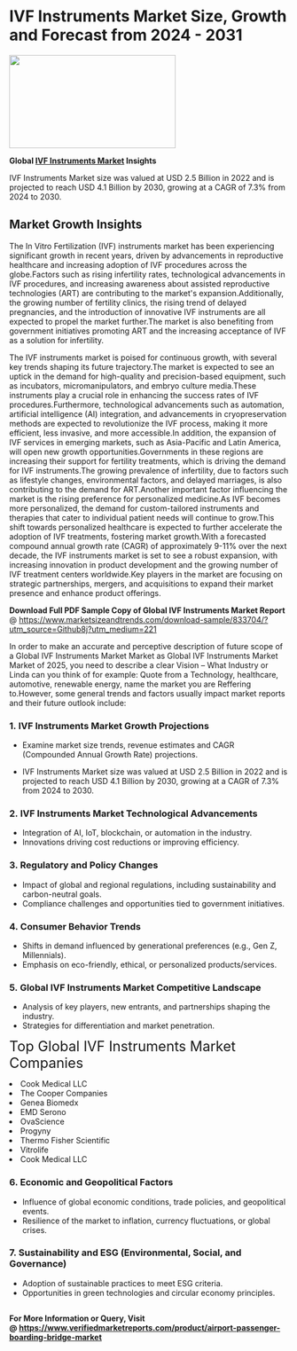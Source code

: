 <H1>IVF Instruments Market Size, Growth and Forecast from 2024 - 2031</H1><img class="aligncenter size-medium wp-image-584254" src="https://thirdeyenews.in/wp-content/uploads/2024/09/Global-Market-Research-300x168.jpeg" alt="" width="300" height="168" /><p><strong>Global&nbsp;<a href="https://www.marketsizeandtrends.com/download-sample/833704/?utm_source=Github8j?utm_medium=221">IVF Instruments Market</a> Insights</strong></p><p>IVF Instruments Market size was valued at USD 2.5 Billion in 2022 and is projected to reach USD 4.1 Billion by 2030, growing at a CAGR of 7.3% from 2024 to 2030.</p><p><h2>Market Growth Insights</h2> <p>The In Vitro Fertilization (IVF) instruments market has been experiencing significant growth in recent years, driven by advancements in reproductive healthcare and increasing adoption of IVF procedures across the globe.Factors such as rising infertility rates, technological advancements in IVF procedures, and increasing awareness about assisted reproductive technologies (ART) are contributing to the market's expansion.Additionally, the growing number of fertility clinics, the rising trend of delayed pregnancies, and the introduction of innovative IVF instruments are all expected to propel the market further.The market is also benefiting from government initiatives promoting ART and the increasing acceptance of IVF as a solution for infertility.</p> <p>The IVF instruments market is poised for continuous growth, with several key trends shaping its future trajectory.The market is expected to see an uptick in the demand for high-quality and precision-based equipment, such as incubators, micromanipulators, and embryo culture media.These instruments play a crucial role in enhancing the success rates of IVF procedures.Furthermore, technological advancements such as automation, artificial intelligence (AI) integration, and advancements in cryopreservation methods are expected to revolutionize the IVF process, making it more efficient, less invasive, and more accessible.In addition, the expansion of IVF services in emerging markets, such as Asia-Pacific and Latin America, will open new growth opportunities.Governments in these regions are increasing their support for fertility treatments, which is driving the demand for IVF instruments.The growing prevalence of infertility, due to factors such as lifestyle changes, environmental factors, and delayed marriages, is also contributing to the demand for ART.Another important factor influencing the market is the rising preference for personalized medicine.As IVF becomes more personalized, the demand for custom-tailored instruments and therapies that cater to individual patient needs will continue to grow.This shift towards personalized healthcare is expected to further accelerate the adoption of IVF treatments, fostering market growth.With a forecasted compound annual growth rate (CAGR) of approximately 9-11% over the next decade, the IVF instruments market is set to see a robust expansion, with increasing innovation in product development and the growing number of IVF treatment centers worldwide.Key players in the market are focusing on strategic partnerships, mergers, and acquisitions to expand their market presence and enhance product offerings.<p><span class=""><strong>Download Full PDF Sample Copy of Global IVF Instruments Market Report</strong> @ <a href="https://www.marketsizeandtrends.com/download-sample/833704/?utm_source=Github8j?utm_medium=221" target="_blank">https://www.marketsizeandtrends.com/download-sample/833704/?utm_source=Github8j?utm_medium=221</a></span></p><p>In order to make an accurate and perceptive description of future scope of a Global&nbsp;IVF Instruments Market Market as Global&nbsp;IVF Instruments Market Market of 2025, you need to describe a clear Vision &ndash; What Industry or Linda can you think of for example: Quote from a Technology, healthcare, automotive, renewable energy, name the market you are Reffering to.However, some general trends and factors usually impact market reports and their future outlook include:</p><h3>1.&nbsp;<strong>IVF Instruments Market Growth Projections</strong></h3><ul><li>Examine market size trends, revenue estimates and CAGR (Compounded Annual Growth Rate) projections.</li><li><p>IVF Instruments Market size was valued at USD 2.5 Billion in 2022 and is projected to reach USD 4.1 Billion by 2030, growing at a CAGR of 7.3% from 2024 to 2030.</p></li></ul><h3>2.&nbsp;<strong>IVF Instruments Market Technological Advancements</strong></h3><ul><li>Integration of AI, IoT, blockchain, or automation in the industry.</li><li>Innovations driving cost reductions or improving efficiency.</li></ul><h3>3.&nbsp;<strong>Regulatory and Policy Changes</strong></h3><ul><li>Impact of global and regional regulations, including sustainability and carbon-neutral goals.</li><li>Compliance challenges and opportunities tied to government initiatives.</li></ul><h3>4.&nbsp;<strong>Consumer Behavior Trends</strong></h3><ul><li>Shifts in demand influenced by generational preferences (e.g., Gen Z, Millennials).</li><li>Emphasis on eco-friendly, ethical, or personalized products/services.</li></ul><h3>5.&nbsp;<strong>Global IVF Instruments Market Competitive Landscape</strong></h3><ul><li>Analysis of key players, new entrants, and partnerships shaping the industry.</li><li>Strategies for differentiation and market penetration.</li></ul><p data-pm-slice="1 1 []"><span style="color: inherit; font-family: inherit; font-size: 25px;">Top Global IVF Instruments Market Companies</span></p><div class="" data-test-id=""><p><li>Cook Medical LLC</li><li> The Cooper Companies</li><li> Genea Biomedx</li><li> EMD Serono</li><li> OvaScience</li><li> Progyny</li><li> Thermo Fisher Scientific</li><li> Vitrolife</li><li> Cook Medical LLC</li></p></div><h3>6.&nbsp;<strong>Economic and Geopolitical Factors</strong></h3><ul><li>Influence of global economic conditions, trade policies, and geopolitical events.</li><li>Resilience of the market to inflation, currency fluctuations, or global crises.</li></ul><h3>7.&nbsp;<strong>Sustainability and ESG (Environmental, Social, and Governance)</strong></h3><ul><li>Adoption of sustainable practices to meet ESG criteria.</li><li>Opportunities in green technologies and circular economy principles.</li></ul><h2><strong style="font-size: 14px;">For More Information or Query, Visit @&nbsp;</strong><a style="background-color: #ffffff; font-size: 14px;" href="https://www.marketsizeandtrends.com/report/ivf-instruments-market/" target="_blank">https://www.verifiedmarketreports.com/product/airport-passenger-boarding-bridge-market</a></h2>